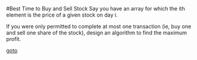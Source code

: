 #Best Time to Buy and Sell Stock 
Say you have an array for which the ith element is the price of a given stock on day i.

If you were only permitted to complete at most one transaction (ie, buy one and sell one share of the stock), design an algorithm to find the maximum profit.

[goto](https://oj.leetcode.com/problems/best-time-to-buy-and-sell-stock/)
